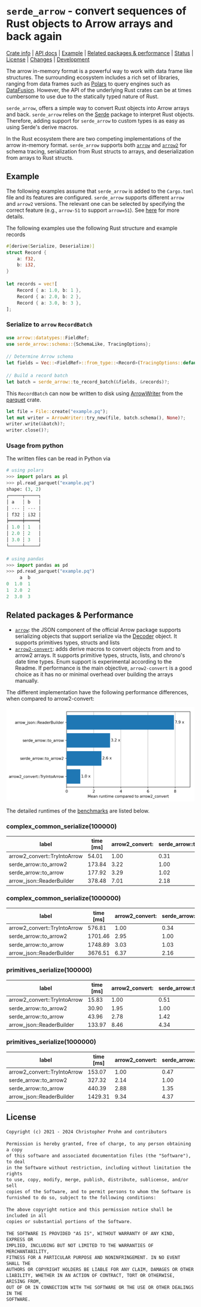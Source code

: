 # `serde_arrow` - convert sequences of Rust objects to Arrow arrays and back again

[Crate info](https://crates.io/crates/serde_arrow)
| [API docs](https://docs.rs/serde_arrow/latest/serde_arrow/)
| [Example](#example)
| [Related packages & performance](#related-packages--performance)
| [Status](serde_arrow/Status.md)
| [License](#license)
| [Changes](Changes.md)
| [Development](Development.md)

The arrow in-memory format is a powerful way to work with data frame like
structures. The surrounding ecosystem includes a rich set of libraries, ranging
from data frames such as [Polars][polars] to query engines such as
[DataFusion][datafusion]. However, the API of the underlying Rust crates can be
at times cumbersome to use due to the statically typed nature of Rust.

`serde_arrow`, offers a simple way to convert Rust objects into Arrow arrays and
back.  `serde_arrow` relies on the [Serde](https://serde.rs) package to
interpret Rust objects. Therefore, adding support for `serde_arrow` to custom
types is as easy as using Serde's derive macros.

In the Rust ecosystem there are two competing implementations of the arrow
in-memory format. `serde_arrow` supports both [`arrow`][arrow] and
[`arrow2`][arrow2] for schema tracing, serialization from Rust structs to
arrays, and deserialization from arrays to Rust structs.

[arrow]: https://docs.rs/arrow/latest/arrow/
[arrow2]: https://docs.rs/arrow2/latest/arrow2/
[polars]: https://github.com/pola-rs/polars
[datafusion]: https://github.com/apache/arrow-datafusion/

## Example

The following examples assume that `serde_arrow` is added to the `Cargo.toml`
file and its features are configured. `serde_arrow` supports different `arrow`
and `arrow2` versions. The relevant one can be selected by specifying the
correct feature (e.g., `arrow-51` to support `arrow=51`). See
[here][feature-docs] for more details.

[feature-docs]: https://docs.rs/serde_arrow/latest/serde_arrow/#features

The following examples use the following Rust structure and example records

```rust
#[derive(Serialize, Deserialize)]
struct Record {
    a: f32,
    b: i32,
}

let records = vec![
    Record { a: 1.0, b: 1 },
    Record { a: 2.0, b: 2 },
    Record { a: 3.0, b: 3 },
];
```

### Serialize to `arrow` `RecordBatch`

```rust
use arrow::datatypes::FieldRef;
use serde_arrow::schema::{SchemaLike, TracingOptions};

// Determine Arrow schema
let fields = Vec::<FieldRef>::from_type::<Record>(TracingOptions::default())?;

// Build a record batch
let batch = serde_arrow::to_record_batch(&fields, &records)?;
```

This `RecordBatch` can now be written to disk using [ArrowWriter] from the [parquet] crate.

[ArrowWriter]: https://docs.rs/parquet/latest/parquet/arrow/arrow_writer/struct.ArrowWriter.html
[parquet]: https://docs.rs/parquet/latest/parquet/


```rust
let file = File::create("example.pq");
let mut writer = ArrowWriter::try_new(file, batch.schema(), None)?;
writer.write(&batch)?;
writer.close()?;
```

### Usage from python

The written files can be read in Python via

```python
# using polars
>>> import polars as pl
>>> pl.read_parquet("example.pq")
shape: (3, 2)
┌─────┬─────┐
│ a   ┆ b   │
│ --- ┆ --- │
│ f32 ┆ i32 │
╞═════╪═════╡
│ 1.0 ┆ 1   │
│ 2.0 ┆ 2   │
│ 3.0 ┆ 3   │
└─────┴─────┘

# using pandas
>>> import pandas as pd
>>> pd.read_parquet("example.pq")
     a  b
0  1.0  1
1  2.0  2
2  3.0  3
```

[arrow2-guide]: https://jorgecarleitao.github.io/arrow2

## Related packages & Performance

- [`arrow`][arrow]: the JSON component of the official Arrow package supports
   serializing objects that support serialize via the [Decoder][serde-decoder]
   object. It supports primitives types, structs and lists
- [`arrow2-convert`][arrow2-convert]: adds derive macros to convert objects from
  and to arrow2 arrays. It supports primitive types, structs, lists, and
  chrono's date time types. Enum support is experimental according to the
  Readme. If performance is the main objective, `arrow2-convert` is a good
  choice as it has no or minimal overhead over building the arrays manually.

[serde-decoder]: https://docs.rs/arrow-json/latest/arrow_json/reader/struct.Decoder.html
[arrow2-convert]: https://github.com/DataEngineeringLabs/arrow2-convert

The different implementation have the following performance differences, when
compared to arrow2-convert:

![Time ](timings.png)

The detailed runtimes of the [benchmarks](./serde_arrow/benches/groups/) are listed below.

<!-- start:benchmarks -->
### complex_common_serialize(100000)

| label                        | time [ms] | arrow2_convert: | serde_arrow::to | serde_arrow::to | arrow_json::Rea |
|------------------------------|-----------|-----------------|-----------------|-----------------|-----------------|
| arrow2_convert::TryIntoArrow |     54.01 |            1.00 |            0.31 |            0.30 |            0.14 |
| serde_arrow::to_arrow2       |    173.84 |            3.22 |            1.00 |            0.98 |            0.46 |
| serde_arrow::to_arrow        |    177.92 |            3.29 |            1.02 |            1.00 |            0.47 |
| arrow_json::ReaderBuilder    |    378.48 |            7.01 |            2.18 |            2.13 |            1.00 |

### complex_common_serialize(1000000)

| label                        | time [ms] | arrow2_convert: | serde_arrow::to | serde_arrow::to | arrow_json::Rea |
|------------------------------|-----------|-----------------|-----------------|-----------------|-----------------|
| arrow2_convert::TryIntoArrow |    576.81 |            1.00 |            0.34 |            0.33 |            0.16 |
| serde_arrow::to_arrow2       |   1701.46 |            2.95 |            1.00 |            0.97 |            0.46 |
| serde_arrow::to_arrow        |   1748.89 |            3.03 |            1.03 |            1.00 |            0.48 |
| arrow_json::ReaderBuilder    |   3676.51 |            6.37 |            2.16 |            2.10 |            1.00 |

### primitives_serialize(100000)

| label                        | time [ms] | arrow2_convert: | serde_arrow::to | serde_arrow::to | arrow_json::Rea |
|------------------------------|-----------|-----------------|-----------------|-----------------|-----------------|
| arrow2_convert::TryIntoArrow |     15.83 |            1.00 |            0.51 |            0.36 |            0.12 |
| serde_arrow::to_arrow2       |     30.90 |            1.95 |            1.00 |            0.70 |            0.23 |
| serde_arrow::to_arrow        |     43.96 |            2.78 |            1.42 |            1.00 |            0.33 |
| arrow_json::ReaderBuilder    |    133.97 |            8.46 |            4.34 |            3.05 |            1.00 |

### primitives_serialize(1000000)

| label                        | time [ms] | arrow2_convert: | serde_arrow::to | serde_arrow::to | arrow_json::Rea |
|------------------------------|-----------|-----------------|-----------------|-----------------|-----------------|
| arrow2_convert::TryIntoArrow |    153.07 |            1.00 |            0.47 |            0.35 |            0.11 |
| serde_arrow::to_arrow2       |    327.32 |            2.14 |            1.00 |            0.74 |            0.23 |
| serde_arrow::to_arrow        |    440.39 |            2.88 |            1.35 |            1.00 |            0.31 |
| arrow_json::ReaderBuilder    |   1429.31 |            9.34 |            4.37 |            3.25 |            1.00 |

<!-- end:benchmarks -->

## License

```text
Copyright (c) 2021 - 2024 Christopher Prohm and contributors

Permission is hereby granted, free of charge, to any person obtaining a copy
of this software and associated documentation files (the "Software"), to deal
in the Software without restriction, including without limitation the rights
to use, copy, modify, merge, publish, distribute, sublicense, and/or sell
copies of the Software, and to permit persons to whom the Software is
furnished to do so, subject to the following conditions:

The above copyright notice and this permission notice shall be included in all
copies or substantial portions of the Software.

THE SOFTWARE IS PROVIDED "AS IS", WITHOUT WARRANTY OF ANY KIND, EXPRESS OR
IMPLIED, INCLUDING BUT NOT LIMITED TO THE WARRANTIES OF MERCHANTABILITY,
FITNESS FOR A PARTICULAR PURPOSE AND NONINFRINGEMENT. IN NO EVENT SHALL THE
AUTHORS OR COPYRIGHT HOLDERS BE LIABLE FOR ANY CLAIM, DAMAGES OR OTHER
LIABILITY, WHETHER IN AN ACTION OF CONTRACT, TORT OR OTHERWISE, ARISING FROM,
OUT OF OR IN CONNECTION WITH THE SOFTWARE OR THE USE OR OTHER DEALINGS IN THE
SOFTWARE.
```
